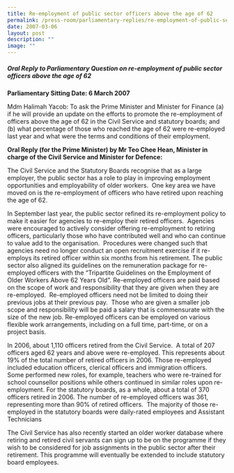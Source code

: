 ```yaml
---
title: Re‑employment of public sector officers above the age of 62
permalink: /press-room/parliamentary-replies/re-employment-of-public-sector-officers-above-the-age-of-62/
date: 2007-03-06
layout: post
description: ""
image: ""
---
```

##### Oral Reply to Parliamentary Question on re-employment of public sector officers above the age of 62

**Parliamentary Sitting Date: 6 March 2007**

Mdm Halimah Yacob: To ask the Prime Minister and Minister for Finance (a) if he will provide an update on the efforts to promote the re-employment of officers above the age of 62 in the Civil Service and statutory boards; and (b) what percentage of those who reached the age of 62 were re-employed last year and what were the terms and conditions of their employment.

**Oral Reply (for the Prime Minister) by Mr Teo Chee Hean, Minister in charge of the Civil Service and Minister for Defence:**

The Civil Service and the Statutory Boards recognise that as a large employer, the public sector has a role to play in improving employment opportunities and employability of older workers.  One key area we have moved on is the re-employment of officers who have retired upon reaching the age of 62. 

In September last year, the public sector refined its re-employment policy to make it easier for agencies to re-employ their retired officers.  Agencies were encouraged to actively consider offering re-employment to retiring officers, particularly those who have contributed well and who can continue to value add to the organisation.  Procedures were changed such that agencies need no longer conduct an open recruitment exercise if it re-employs its retired officer within six months from his retirement. The public sector also aligned its guidelines on the remuneration package for re-employed officers with the “Tripartite Guidelines on the Employment of Older Workers Above 62 Years Old”. Re-employed officers are paid based on the scope of work and responsibility that they are given when they are re-employed.  Re-employed officers need not be limited to doing their previous jobs at their previous pay.  Those who are given a smaller job scope and responsibility will be paid a salary that is commensurate with the size of the new job. Re-employed officers can be employed on various flexible work arrangements, including on a full time, part-time, or on a project basis.

In 2006, about 1,110 officers retired from the Civil Service.  A total of 207 officers aged 62 years and above were re-employed. This represents about 19% of the total number of retired officers in 2006. Those re-employed included education officers, clerical officers and immigration officers.  Some performed new roles, for example, teachers who were re-trained for school counsellor positions while others continued in similar roles upon re-employment. For the statutory boards, as a whole, about a total of 370 officers retired in 2006. The number of re-employed officers was 361, representing more than 90% of retired officers.  The majority of those re-employed in the statutory boards were daily-rated employees and Assistant Technicians

The Civil Service has also recently started an older worker database where retiring and retired civil servants can sign up to be on the programme if they wish to be considered for job assignments in the public sector after their retirement. This programme will eventually be extended to include statutory board employees.